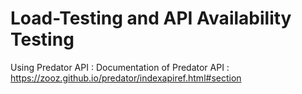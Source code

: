 # Load-Testing and API Availability Testing 

Using Predator API : 
Documentation of Predator API : https://zooz.github.io/predator/indexapiref.html#section
